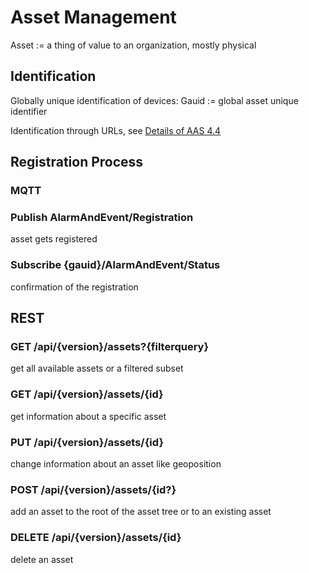 # Asset Management

Asset := a thing of value to an organization, mostly physical

## Identification

Globally unique identification of devices: Gauid := global asset unique identifier

Identification through URLs, see [Details of AAS 4.4](https://industrialdigitaltwin.org/wp-content/uploads/2021/09/07_details_of_the_asset_administration_shell_part1_v3_en_2020.pdf)

## Registration Process

### MQTT

### Publish AlarmAndEvent/Registration
asset gets registered

### Subscribe {gauid}/AlarmAndEvent/Status
confirmation of the registration

## REST

### GET /api/{version}/assets?{filterquery}
get all available assets or a filtered subset

### GET /api/{version}/assets/{id}
get information about a specific asset

### PUT /api/{version}/assets/{id}
change information about an asset like geoposition

### POST /api/{version}/assets/{id?}
add an asset to the root of the asset tree or to an existing asset

### DELETE /api/{version}/assets/{id}
delete an asset
